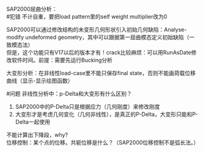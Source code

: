 
SAP2000屈曲分析：  
#犯错
不计自重，要把load pattern里的self weight multiplier改为0

SAP2000可以通过修改结构的未变形几何形状引入初始几何缺陷：Analyse-modify undeformed geometry，其中可以跟据第一屈曲模态定义初始缺陷（一致模态法）  
但是，这个功能只有V17以后的版本才有！crack比较麻烦：可以用RunAsDate修改软件时间。前提：需要先运行Bucking分析

大变形分析：在非线性load-case里不能只保存final state，否则不能画荷载位移曲线（显示-显示绘图函数）

#问题
非线性分析中：p-Delta和大变形有什么区别？  
1. SAP2000中的P-Delta只是根据应力（几何刚度）来修改刚度
2. 大变形才是考虑几何变化（几何非线性），是真正的P-Delta，大变形只能和P-Delta一起使用

不能计算出下降段，why?  
位移控制：某个点的位移。共轭位移是什么？（SAP2000位移控制不是弧长法。）


